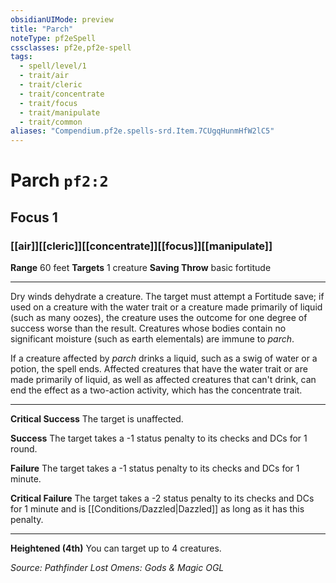 ```yaml
---
obsidianUIMode: preview
title: "Parch"
noteType: pf2eSpell
cssclasses: pf2e,pf2e-spell
tags:
  - spell/level/1
  - trait/air
  - trait/cleric
  - trait/concentrate
  - trait/focus
  - trait/manipulate
  - trait/common
aliases: "Compendium.pf2e.spells-srd.Item.7CUgqHunmHfW2lC5" 
---
```

# Parch  `pf2:2`  
## Focus 1
### [[air]][[cleric]][[concentrate]][[focus]][[manipulate]]

**Range** 60 feet
**Targets** 1 creature
**Saving Throw** basic fortitude
* * * 
Dry winds dehydrate a creature. The target must attempt a Fortitude save; if used on a creature with the water trait or a creature made primarily of liquid (such as many oozes), the creature uses the outcome for one degree of success worse than the result. Creatures whose bodies contain no significant moisture (such as earth elementals) are immune to _parch_.

If a creature affected by _parch_ drinks a liquid, such as a swig of water or a potion, the spell ends. Affected creatures that have the water trait or are made primarily of liquid, as well as affected creatures that can't drink, can end the effect as a two-action activity, which has the concentrate trait.

* * *

**Critical Success** The target is unaffected.

**Success** The target takes a -1 status penalty to its checks and DCs for 1 round.

**Failure** The target takes a -1 status penalty to its checks and DCs for 1 minute.

**Critical Failure** The target takes a -2 status penalty to its checks and DCs for 1 minute and is [[Conditions/Dazzled|Dazzled]] as long as it has this penalty.

* * *

**Heightened (4th)** You can target up to 4 creatures.

*Source: Pathfinder Lost Omens: Gods & Magic*
*OGL*